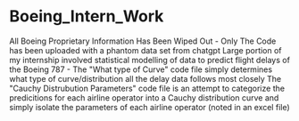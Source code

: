 # Boeing_Intern_Work
All Boeing Proprietary Information Has Been Wiped Out - Only The Code has been uploaded with a phantom data set from chatgpt
Large portion of my internship involved statistical modelling of data to predict flight delays of the Boeing 787 - 
The "What type of Curve" code file simply determines what type of curve/distribution all the delay data follows most closely 
The "Cauchy Distrubution Parameters" code file is an attempt to categorize the predicitions for each airline operator into a Cauchy distribution curve and simply isolate the parameters of each airline operator (noted in an excel file)
